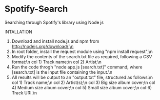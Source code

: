 # Spotify-Search
Searching through Spotify's library using Node js


INTALLATION

1) Download and install node.js and npm from http://nodejs.org/download/;\n
2) In root folder, install the request module using "npm install request";\n
3) Modify the contents of the search.txt file as required, following a CSV format:\n
	col 1) Track name;\n
	col 2) Artist;\n
4) Run the code throgh "node app.js [search.txt]" command, where [search.txt] is the input file containing the input.\n
5) All results will be output to an "output.txt" file, structured as follows:\n
	col 1) Track name;\n
	col 2) Artist(s);\n
	col 3) Big size album cover;\n
	col 4) Medium size album cover;\n
	col 5) Small size album cover;\n
	col 6) Track URI.\n